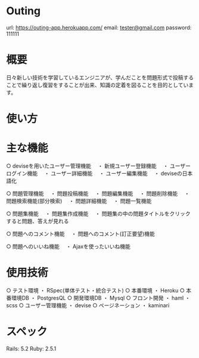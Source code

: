 # Outing
url: https://outing-app.herokuapp.com/
email: tester@gmail.com
password: 111111


# 概要
日々新しい技術を学習しているエンジニアが、学んだことを問題形式で投稿することで繰り返し復習をすることが出来、知識の定着を図ることを目的としています。


# 使い方


# 主な機能
○ deviseを用いたユーザー管理機能
　・ 新規ユーザー登録機能
　・ ユーザーログイン機能
　・ ユーザー詳細機能
　・ ユーザー編集機能
　・ deviseの日本語化

○ 問題管理機能
　・ 問題投稿機能
　・ 問題編集機能
　・ 問題削除機能
　・ 問題検索機能(部分検索)
　・ 問題詳細機能
　・ 問題一覧機能

○ 問題集機能
　・ 問題集作成機能
　・ 問題集の中の問題タイトルをクリックすると問題、答えが見れる

○ 問題へのコメント機能
　・ 問題へのコメント(訂正要望)機能

○ 問題へのいいね機能
　・ Ajaxを使ったいいね機能


# 使用技術
○ テスト環境
  ・ RSpec(単体テスト・統合テスト)
○ 本番環境
  ・ Heroku
○ 本番環境DB
  ・ PostgresQL
○ 開発環境DB
  ・ Mysql
○ フロント開発
  ・ haml
  ・ scss
○ ユーザー管理機能
  ・ devise
○ ページネーション
  ・ kaminari


# スペック
Rails: 5.2
Ruby: 2.5.1

